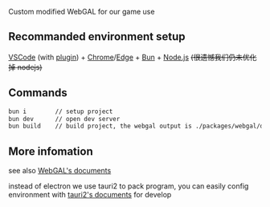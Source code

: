 Custom modified WebGAL for our game use

## Recommanded environment setup

[VSCode](https://code.visualstudio.com/) (with [plugin](https://marketplace.visualstudio.com/items?itemName=c6h5-no2.webgal-script-basics)) + [Chrome](https://www.google.com/chrome/)/[Edge](https://www.microsoft.com/edge) + [Bun](https://bun.sh/) + [Node.js](https://nodejs.org/) ~~(很遗憾我们仍未优化掉 nodejs)~~

## Commands

```sh
bun i        // setup project
bun dev      // open dev server
bun build    // build project, the webgal output is ./packages/webgal/dist
```

## More infomation

see also [WebGAL's documents](https://docs.openwebgal.com/)

instead of electron we use tauri2 to pack program, you can easily config environment with [tauri2's documents](https://v2.tauri.app/start/) for develop